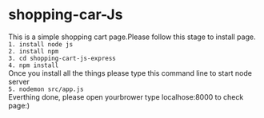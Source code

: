 # shopping-car-Js
This is a simple shopping cart page.Please follow this stage to install page.  
`1. install node js`  
`2. install npm`  
`3. cd shopping-cart-js-express`  
`4. npm install`  
Once you install all the things please type this command line to start node server  
`5. nodemon src/app.js`  
Everthing done, please open yourbrower type localhose:8000 to check page:)  
